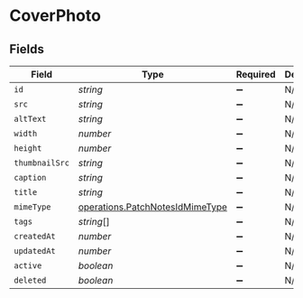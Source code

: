 # CoverPhoto


## Fields

| Field                                                                              | Type                                                                               | Required                                                                           | Description                                                                        |
| ---------------------------------------------------------------------------------- | ---------------------------------------------------------------------------------- | ---------------------------------------------------------------------------------- | ---------------------------------------------------------------------------------- |
| `id`                                                                               | *string*                                                                           | :heavy_minus_sign:                                                                 | N/A                                                                                |
| `src`                                                                              | *string*                                                                           | :heavy_minus_sign:                                                                 | N/A                                                                                |
| `altText`                                                                          | *string*                                                                           | :heavy_minus_sign:                                                                 | N/A                                                                                |
| `width`                                                                            | *number*                                                                           | :heavy_minus_sign:                                                                 | N/A                                                                                |
| `height`                                                                           | *number*                                                                           | :heavy_minus_sign:                                                                 | N/A                                                                                |
| `thumbnailSrc`                                                                     | *string*                                                                           | :heavy_minus_sign:                                                                 | N/A                                                                                |
| `caption`                                                                          | *string*                                                                           | :heavy_minus_sign:                                                                 | N/A                                                                                |
| `title`                                                                            | *string*                                                                           | :heavy_minus_sign:                                                                 | N/A                                                                                |
| `mimeType`                                                                         | [operations.PatchNotesIdMimeType](../../models/operations/patchnotesidmimetype.md) | :heavy_minus_sign:                                                                 | N/A                                                                                |
| `tags`                                                                             | *string*[]                                                                         | :heavy_minus_sign:                                                                 | N/A                                                                                |
| `createdAt`                                                                        | *number*                                                                           | :heavy_minus_sign:                                                                 | N/A                                                                                |
| `updatedAt`                                                                        | *number*                                                                           | :heavy_minus_sign:                                                                 | N/A                                                                                |
| `active`                                                                           | *boolean*                                                                          | :heavy_minus_sign:                                                                 | N/A                                                                                |
| `deleted`                                                                          | *boolean*                                                                          | :heavy_minus_sign:                                                                 | N/A                                                                                |
